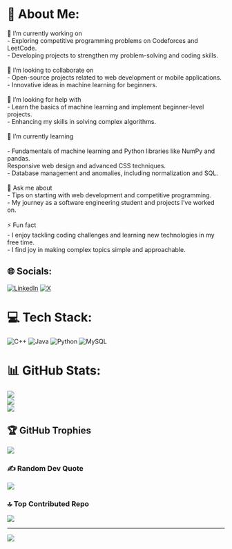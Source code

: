 # 💫 About Me:
🔭 I’m currently working on<br>    - Exploring competitive programming problems on Codeforces and LeetCode.<br>    - Developing projects to strengthen my problem-solving and coding skills.<br><br>👯 I’m looking to collaborate on<br>   - Open-source projects related to web development or mobile applications.<br>   - Innovative ideas in machine learning for beginners.<br><br>🤝 I’m looking for help with<br>   - Learn the basics of machine learning and implement beginner-level projects.<br>   - Enhancing my skills in solving complex algorithms.<br><br>🌱 I’m currently learning<br><br>    - Fundamentals of machine learning and Python libraries like NumPy and pandas.<br>       Responsive web design and advanced CSS techniques.<br>    - Database management and anomalies, including normalization and SQL.<br><br>💬 Ask me about<br>   - Tips on starting with web development and competitive programming.<br>   - My journey as a software engineering student and projects I’ve worked on.<br><br>⚡ Fun fact<br>   - I enjoy tackling coding challenges and learning new technologies in my free time.<br>   - I find joy in making complex topics simple and approachable.


## 🌐 Socials:
[![LinkedIn](https://img.shields.io/badge/LinkedIn-%230077B5.svg?logo=linkedin&logoColor=white)](https://linkedin.com/in/ezra-leye) [![X](https://img.shields.io/badge/X-black.svg?logo=X&logoColor=white)](https://x.com/Ezra_Leye) 

# 💻 Tech Stack:
![C++](https://img.shields.io/badge/c++-%2300599C.svg?style=for-the-badge&logo=c%2B%2B&logoColor=white) ![Java](https://img.shields.io/badge/java-%23ED8B00.svg?style=for-the-badge&logo=openjdk&logoColor=white) ![Python](https://img.shields.io/badge/python-3670A0?style=for-the-badge&logo=python&logoColor=ffdd54) ![MySQL](https://img.shields.io/badge/mysql-4479A1.svg?style=for-the-badge&logo=mysql&logoColor=white)
# 📊 GitHub Stats:
![](https://github-readme-stats.vercel.app/api?username=Ezra-21&theme=radical&hide_border=false&include_all_commits=false&count_private=false)<br/>
![](https://github-readme-streak-stats.herokuapp.com/?user=Ezra-21&theme=radical&hide_border=false)<br/>
![](https://github-readme-stats.vercel.app/api/top-langs/?username=Ezra-21&theme=radical&hide_border=false&include_all_commits=false&count_private=false&layout=compact)

## 🏆 GitHub Trophies
![](https://github-profile-trophy.vercel.app/?username=Ezra-21&theme=radical&no-frame=false&no-bg=true&margin-w=4)

### ✍️ Random Dev Quote
![](https://quotes-github-readme.vercel.app/api?type=horizontal&theme=radical)

### 🔝 Top Contributed Repo
![](https://github-contributor-stats.vercel.app/api?username=Ezra-21&limit=5&theme=radical&combine_all_yearly_contributions=true)

---
[![](https://visitcount.itsvg.in/api?id=Ezra-21&icon=0&color=0)](https://visitcount.itsvg.in)

<!-- Proudly created with GPRM ( https://gprm.itsvg.in ) -->
